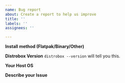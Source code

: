 ```yaml
---
name: Bug report
about: Create a report to help us improve
title: ''
labels: ''
assignees: ''

---
```


**Install method (Flatpak/Binary/Other)**

**Distrobox Version**
`distrobox --version` will tell you this.

**Your Host OS**

**Describe your Issue**
